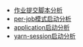 
- [作业提交脚本分析](./作业提交源码分析.md)
- [per-job模式启动分析](./per-job启动.md)
- [application启动分析](./application启动.md)
- [yarn-session启动分析](./yarn-session启动.md)


